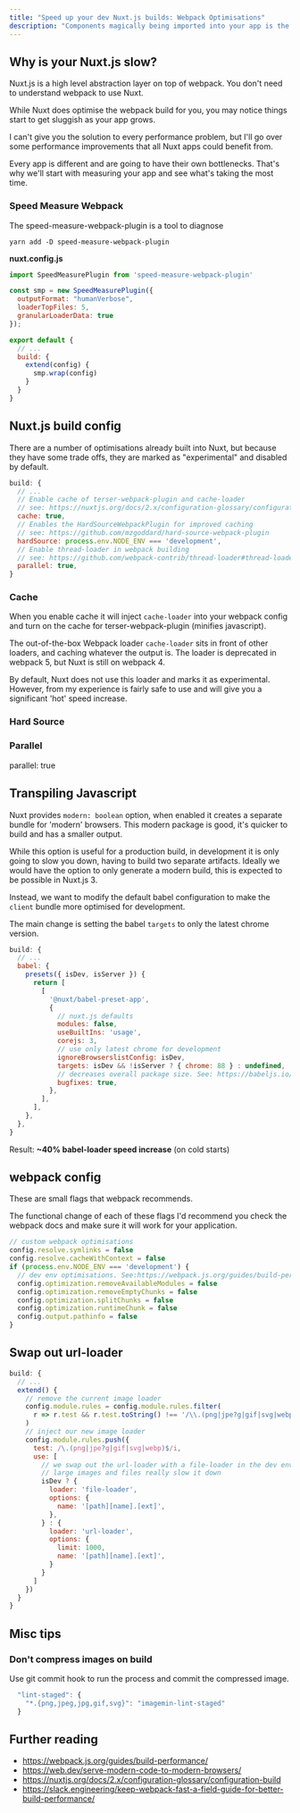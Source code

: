 ```yaml
---
title: "Speed up your dev Nuxt.js builds: Webpack Optimisations"
description: "Components magically being imported into your app is the latest developer experience trend in Vue. Why does it exist and how does it work?"
---
```


## Why is your Nuxt.js slow?

Nuxt.js is a high level abstraction layer on top of webpack. You don't need to understand webpack to use Nuxt.

While Nuxt does optimise the webpack build for you, you may notice things start to get sluggish as your app grows.

I can't give you the solution to every performance problem, but I'll go over some performance improvements that
all Nuxt apps could benefit from.

Every app is different and are going to have their own bottlenecks. That's why we'll start with measuring your app
and see what's taking the most time.

### Speed Measure Webpack

The speed-measure-webpack-plugin is a tool to diagnose 

```shell
yarn add -D speed-measure-webpack-plugin
```

**nuxt.config.js**

```js
import SpeedMeasurePlugin from 'speed-measure-webpack-plugin'

const smp = new SpeedMeasurePlugin({
  outputFormat: "humanVerbose",
  loaderTopFiles: 5,
  granularLoaderData: true
});

export default {
  // ...
  build: {
    extend(config) {
      smp.wrap(config)
    }
  }
}
```


## Nuxt.js build config

There are a number of optimisations already built into Nuxt, but because they have some trade offs, they are marked as
"experimental" and disabled by default.

```js
build: {
  // ...
  // Enable cache of terser-webpack-plugin and cache-loader
  // see: https://nuxtjs.org/docs/2.x/configuration-glossary/configuration-build#cache
  cache: true,
  // Enables the HardSourceWebpackPlugin for improved caching
  // see: https://github.com/mzgoddard/hard-source-webpack-plugin
  hardSource: process.env.NODE_ENV === 'development',
  // Enable thread-loader in webpack building
  // see: https://github.com/webpack-contrib/thread-loader#thread-loader  
  parallel: true,
}
```

### Cache

When you enable cache it will inject `cache-loader` into your webpack config and turn on the cache for terser-webpack-plugin (minifies javascript).

The out-of-the-box Webpack loader `cache-loader` sits in front of other loaders, and caching
whatever the output is. The loader is deprecated in webpack 5, but Nuxt is still on webpack 4.

By default, Nuxt does not use this loader and marks it as experimental. However, from my experience is fairly safe to use 
and will give you a significant 'hot' speed increase.

### Hard Source

### Parallel 

parallel: true


## Transpiling Javascript

Nuxt provides `modern: boolean` option, when enabled it creates a separate bundle for 'modern' browsers.
This modern package is good, it's quicker to build and has a smaller output.

While this option is useful for a production build, in development it is only going to slow you down, having to build
two separate artifacts. Ideally we would have the option to only generate a modern build, this is expected to be possible in Nuxt.js 3.

Instead, we want to modify the default babel configuration to make the `client` bundle more optimised for development.

The main change is setting the babel `targets` to only the latest chrome version. 

```js
build: {
  // ...
  babel: {
    presets({ isDev, isServer }) {
      return [
        [
          '@nuxt/babel-preset-app',
          {
            // nuxt.js defaults
            modules: false,
            useBuiltIns: 'usage',
            corejs: 3,
            // use only latest chrome for development
            ignoreBrowserslistConfig: isDev,
            targets: isDev && !isServer ? { chrome: 88 } : undefined,
            // decreases overall package size. See: https://babeljs.io/docs/en/babel-preset-env#bugfixes
            bugfixes: true,
          },
        ],
      ],
    },
  },
}
```

Result: **~40% babel-loader speed increase** (on cold starts)

## webpack config

These are small flags that webpack recommends. 

The functional change of each of these flags I'd recommend you check the webpack docs and make sure it will work for your application.

```js
// custom webpack optimisations
config.resolve.symlinks = false
config.resolve.cacheWithContext = false
if (process.env.NODE_ENV === 'development') {
  // dev env optimisations. See:https://webpack.js.org/guides/build-performance/
  config.optimization.removeAvailableModules = false
  config.optimization.removeEmptyChunks = false
  config.optimization.splitChunks = false
  config.optimization.runtimeChunk = false
  config.output.pathinfo = false
}
```


## Swap out url-loader

```js
build: {
  // ...
  extend() {
    // remove the current image loader
    config.module.rules = config.module.rules.filter(
      r => r.test && r.test.toString() !== '/\\.(png|jpe?g|gif|svg|webp)$/i'
    )
    // inject our new image loader
    config.module.rules.push({
      test: /\.(png|jpe?g|gif|svg|webp)$/i,
      use: [
        // we swap out the url-loader with a file-loader in the dev environment for speed
        // large images and files really slow it down
        isDev ? {
          loader: 'file-loader',
          options: {
            name: '[path][name].[ext]',
          },
        } : {
          loader: 'url-loader',
          options: {
            limit: 1000,
            name: '[path][name].[ext]',
          }
        }
      ]
    })
  }
}
```

## Misc tips

### Don't compress images on build

Use git commit hook to run the process and commit the compressed image.

```js
  "lint-staged": {
    "*.{png,jpeg,jpg,gif,svg}": "imagemin-lint-staged"
  }
```

## Further reading

- https://webpack.js.org/guides/build-performance/
- https://web.dev/serve-modern-code-to-modern-browsers/
- https://nuxtjs.org/docs/2.x/configuration-glossary/configuration-build
- https://slack.engineering/keep-webpack-fast-a-field-guide-for-better-build-performance/